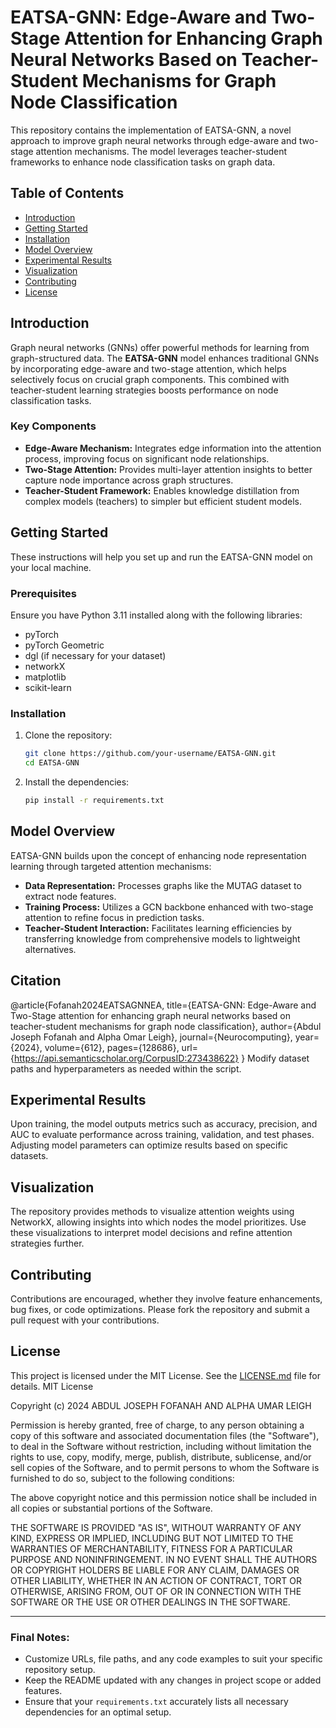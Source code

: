 
# EATSA-GNN: Edge-Aware and Two-Stage Attention for Enhancing Graph Neural Networks Based on Teacher-Student Mechanisms for Graph Node Classification

This repository contains the implementation of EATSA-GNN, a novel approach to improve graph neural networks through edge-aware and two-stage attention mechanisms. The model leverages teacher-student frameworks to enhance node classification tasks on graph data.

## Table of Contents

- [Introduction](#introduction)
- [Getting Started](#getting-started)
- [Installation](#installation)
- [Model Overview](#model-overview)
- [Experimental Results](#experimental-results)
- [Visualization](#visualization)
- [Contributing](#contributing)
- [License](#license)

## Introduction

Graph neural networks (GNNs) offer powerful methods for learning from graph-structured data. The **EATSA-GNN** model enhances traditional GNNs by incorporating edge-aware and two-stage attention, which helps selectively focus on crucial graph components. This combined with teacher-student learning strategies boosts performance on node classification tasks.

### Key Components

- **Edge-Aware Mechanism:** Integrates edge information into the attention process, improving focus on significant node relationships.
- **Two-Stage Attention:** Provides multi-layer attention insights to better capture node importance across graph structures.
- **Teacher-Student Framework:** Enables knowledge distillation from complex models (teachers) to simpler but efficient student models.

## Getting Started

These instructions will help you set up and run the EATSA-GNN model on your local machine.

### Prerequisites

Ensure you have Python 3.11 installed along with the following libraries:

- pyTorch
- pyTorch Geometric
- dgl (if necessary for your dataset)
- networkX
- matplotlib
- scikit-learn

### Installation

1. Clone the repository:

   ```bash
   git clone https://github.com/your-username/EATSA-GNN.git
   cd EATSA-GNN
   ```

2. Install the dependencies:

   ```bash
   pip install -r requirements.txt
   ```

## Model Overview

EATSA-GNN builds upon the concept of enhancing node representation learning through targeted attention mechanisms:
- **Data Representation:** Processes graphs like the MUTAG dataset to extract node features.
- **Training Process:** Utilizes a GCN backbone enhanced with two-stage attention to refine focus in prediction tasks.
- **Teacher-Student Interaction:** Facilitates learning efficiencies by transferring knowledge from comprehensive models to lightweight alternatives.

## Citation

@article{Fofanah2024EATSAGNNEA,
  title={EATSA-GNN: Edge-Aware and Two-Stage attention for enhancing graph neural networks based on teacher-student mechanisms for graph node classification},
  author={Abdul Joseph Fofanah and Alpha Omar Leigh},
  journal={Neurocomputing},
  year={2024},
  volume={612},
  pages={128686},
  url={https://api.semanticscholar.org/CorpusID:273438622}
}
Modify dataset paths and hyperparameters as needed within the script.

## Experimental Results

Upon training, the model outputs metrics such as accuracy, precision, and AUC to evaluate performance across training, validation, and test phases. Adjusting model parameters can optimize results based on specific datasets.

## Visualization

The repository provides methods to visualize attention weights using NetworkX, allowing insights into which nodes the model prioritizes. Use these visualizations to interpret model decisions and refine attention strategies further.

## Contributing

Contributions are encouraged, whether they involve feature enhancements, bug fixes, or code optimizations. Please fork the repository and submit a pull request with your contributions.

## License

This project is licensed under the MIT License. See the [LICENSE.md](LICENSE.md) file for details.
MIT License

Copyright (c) 2024 ABDUL JOSEPH FOFANAH AND ALPHA UMAR LEIGH

Permission is hereby granted, free of charge, to any person obtaining a copy
of this software and associated documentation files (the "Software"), to deal
in the Software without restriction, including without limitation the rights
to use, copy, modify, merge, publish, distribute, sublicense, and/or sell
copies of the Software, and to permit persons to whom the Software is
furnished to do so, subject to the following conditions:

The above copyright notice and this permission notice shall be included in all
copies or substantial portions of the Software.

THE SOFTWARE IS PROVIDED "AS IS", WITHOUT WARRANTY OF ANY KIND, EXPRESS OR
IMPLIED, INCLUDING BUT NOT LIMITED TO THE WARRANTIES OF MERCHANTABILITY,
FITNESS FOR A PARTICULAR PURPOSE AND NONINFRINGEMENT. IN NO EVENT SHALL THE
AUTHORS OR COPYRIGHT HOLDERS BE LIABLE FOR ANY CLAIM, DAMAGES OR OTHER
LIABILITY, WHETHER IN AN ACTION OF CONTRACT, TORT OR OTHERWISE, ARISING FROM,
OUT OF OR IN CONNECTION WITH THE SOFTWARE OR THE USE OR OTHER DEALINGS IN THE
SOFTWARE.

---

### Final Notes:
- Customize URLs, file paths, and any code examples to suit your specific repository setup.
- Keep the README updated with any changes in project scope or added features.
- Ensure that your `requirements.txt` accurately lists all necessary dependencies for an optimal setup.
